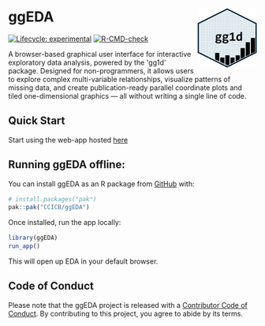 
# ggEDA <img src="man/figures/logo.png" align="right" height="120" alt="" />

<!-- badges: start -->
[![Lifecycle: experimental](https://img.shields.io/badge/lifecycle-experimental-orange.svg)](https://lifecycle.r-lib.org/articles/stages.html#experimental)
[![R-CMD-check](https://github.com/CCICB/ggEDA/actions/workflows/R-CMD-check.yaml/badge.svg)](https://github.com/CCICB/ggEDA/actions/workflows/R-CMD-check.yaml)
<!-- badges: end -->

A browser-based graphical user interface for interactive exploratory data analysis, 
powered by the 'gg1d' package. 
Designed for non-programmers, it allows users to explore complex multi-variable relationships, 
visualize patterns of missing data, and create publication-ready parallel coordinate plots 
and tiled one-dimensional graphics — all without writing a single line of code.

## Quick Start

Start using the web-app hosted [here](https://CCICB.github.io/ggEDA)

## Running ggEDA offline:

You can install ggEDA as an R package from [GitHub](https://github.com/) with:

``` r
# install.packages("pak")
pak::pak("CCICB/ggEDA")
```

Once installed, run the app locally:

``` r
library(ggEDA)
run_app()
```

This will open up EDA in your default browser.


## Code of Conduct

Please note that the ggEDA project is released with a [Contributor Code of Conduct](https://contributor-covenant.org/version/2/1/CODE_OF_CONDUCT.html). By contributing to this project, you agree to abide by its terms.
